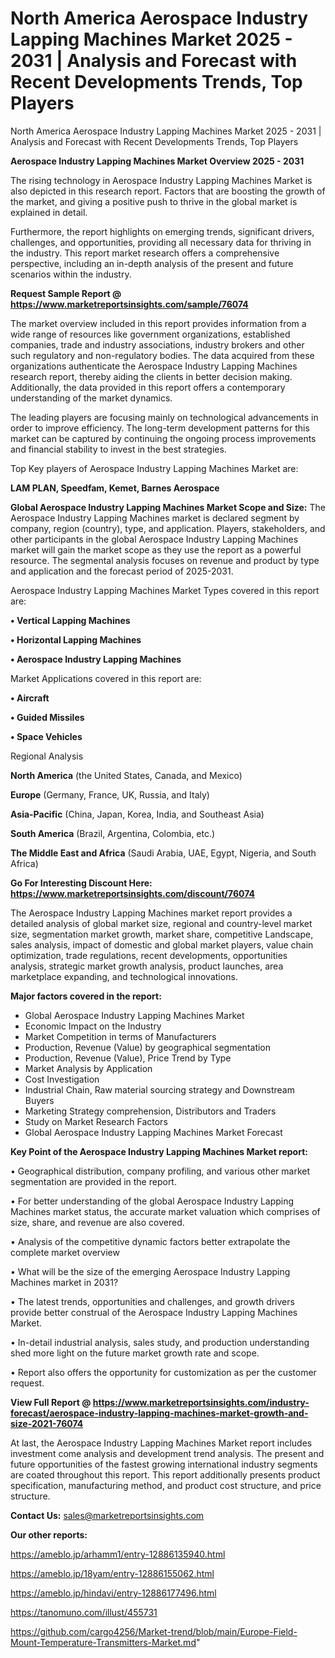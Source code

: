 # North America Aerospace Industry Lapping Machines Market 2025 - 2031 | Analysis and Forecast with Recent Developments Trends, Top Players
North America Aerospace Industry Lapping Machines Market 2025 - 2031 | Analysis and Forecast with Recent Developments Trends, Top Players

<Strong> Aerospace Industry Lapping Machines Market Overview 2025 - 2031</strong>

The rising technology in Aerospace Industry Lapping Machines Market is also depicted in this research report. Factors that are boosting the growth of the market, and giving a positive push to thrive in the global market is explained in detail.

Furthermore, the report highlights on emerging trends, significant drivers, challenges, and opportunities, providing all necessary data for thriving in the industry. This report market research offers a comprehensive perspective, including an in-depth analysis of the present and future scenarios within the industry.

<strong>Request Sample Report @ <a href=https://www.marketreportsinsights.com/sample/76074>https://www.marketreportsinsights.com/sample/76074</a></strong>

The market overview included in this report provides information from a wide range of resources like government organizations, established companies, trade and industry associations, industry brokers and other such regulatory and non-regulatory bodies. The data acquired from these organizations authenticate the Aerospace Industry Lapping Machines research report, thereby aiding the clients in better decision making. Additionally, the data provided in this report offers a contemporary understanding of the market dynamics.

The leading players are focusing mainly on technological advancements in order to improve efficiency. The long-term development patterns for this market can be captured by continuing the ongoing process improvements and financial stability to invest in the best strategies.

Top Key players of Aerospace Industry Lapping Machines Market are:

<strong>LAM PLAN, Speedfam, Kemet, Barnes Aerospace</strong>

<strong><b>Global Aerospace Industry Lapping Machines Market Scope and Size:</b></strong>
The Aerospace Industry Lapping Machines market is declared segment by company, region (country), type, and application. Players, stakeholders, and other participants in the global Aerospace Industry Lapping Machines market will gain the market scope as they use the report as a powerful resource. The segmental analysis focuses on revenue and product by type and application and the forecast period of 2025-2031.

Aerospace Industry Lapping Machines Market Types covered in this report are:

<strong>• Vertical Lapping Machines

• Horizontal Lapping Machines

• Aerospace Industry Lapping Machines</strong>

Market Applications covered in this report are:

<strong>• Aircraft

• Guided Missiles

• Space Vehicles</strong> 

Regional Analysis

<strong>North America</strong> (the United States, Canada, and Mexico)

<strong>Europe</strong> (Germany, France, UK, Russia, and Italy)

<strong>Asia-Pacific</strong> (China, Japan, Korea, India, and Southeast Asia)

<strong>South America</strong> (Brazil, Argentina, Colombia, etc.)

<strong>The Middle East and Africa</strong> (Saudi Arabia, UAE, Egypt, Nigeria, and South Africa)

<strong>Go For Interesting Discount Here: <a href=https://www.marketreportsinsights.com/discount/76074>https://www.marketreportsinsights.com/discount/76074</a></strong>

The Aerospace Industry Lapping Machines market report provides a detailed analysis of global market size, regional and country-level market size, segmentation market growth, market share, competitive Landscape, sales analysis, impact of domestic and global market players, value chain optimization, trade regulations, recent developments, opportunities analysis, strategic market growth analysis, product launches, area marketplace expanding, and technological innovations.

<strong><b>Major factors covered in the report:</b></strong>
<ul>
  <li>Global Aerospace Industry Lapping Machines Market </li>
  <li>Economic Impact on the Industry</li>
  <li>Market Competition in terms of Manufacturers</li>
  <li>Production, Revenue (Value) by geographical segmentation</li>
  <li>Production, Revenue (Value), Price Trend by Type</li>
  <li>Market Analysis by Application</li>
  <li>Cost Investigation</li>
  <li>Industrial Chain, Raw material sourcing strategy and Downstream Buyers</li>
  <li>Marketing Strategy comprehension, Distributors and Traders</li>
  <li>Study on Market Research Factors</li>
  <li>Global Aerospace Industry Lapping Machines Market Forecast</li>
</ul>

<strong><b>Key Point of the Aerospace Industry Lapping Machines Market report:</b></strong>

• Geographical distribution, company profiling, and various other market segmentation are provided in the report.

• For better understanding of the global Aerospace Industry Lapping Machines market status, the accurate market valuation which comprises of size, share, and revenue are also covered.

• Analysis of the competitive dynamic factors better extrapolate the complete market overview

• What will be the size of the emerging Aerospace Industry Lapping Machines market in 2031?

• The latest trends, opportunities and challenges, and growth drivers provide better construal of the Aerospace Industry Lapping Machines Market.

• In-detail industrial analysis, sales study, and production understanding shed more light on the future market growth rate and scope.

• Report also offers the opportunity for customization as per the customer request.

<strong><b>View Full Report @ <a href=https://www.marketreportsinsights.com/industry-forecast/aerospace-industry-lapping-machines-market-growth-and-size-2021-76074>https://www.marketreportsinsights.com/industry-forecast/aerospace-industry-lapping-machines-market-growth-and-size-2021-76074</a></b></strong>


At last, the Aerospace Industry Lapping Machines Market report includes investment come analysis and development trend analysis. The present and future opportunities of the fastest growing international industry segments are coated throughout this report. This report additionally presents product specification, manufacturing method, and product cost structure, and price structure.

<strong>Contact Us:</strong>
sales@marketreportsinsights.com

<strong>Our other reports:</strong>

<a href=https://ameblo.jp/arhamm1/entry-12886135940.html>https://ameblo.jp/arhamm1/entry-12886135940.html</a>

<a href=https://ameblo.jp/18yam/entry-12886155062.html>https://ameblo.jp/18yam/entry-12886155062.html</a>

<a href=https://ameblo.jp/hindavi/entry-12886177496.html>https://ameblo.jp/hindavi/entry-12886177496.html</a>

<a href=https://tanomuno.com/illust/455731>https://tanomuno.com/illust/455731</a>

<a href=https://github.com/cargo4256/Market-trend/blob/main/Europe-Field-Mount-Temperature-Transmitters-Market.md>https://github.com/cargo4256/Market-trend/blob/main/Europe-Field-Mount-Temperature-Transmitters-Market.md</a>"

